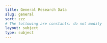 ```yaml
---
title: General Research Data
slug: general
sort: zzz
# The following are constants: do not modify
layout: subject
type: subject
---
```

 

